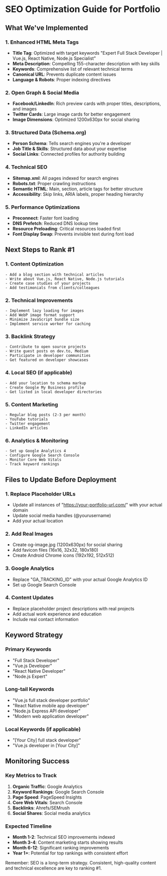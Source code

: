 # SEO Optimization Guide for Portfolio

## What We've Implemented

### 1. Enhanced HTML Meta Tags
- **Title Tag**: Optimized with target keywords "Expert Full Stack Developer | Vue.js, React Native, Node.js Specialist"
- **Meta Description**: Compelling 155-character description with key skills
- **Keywords**: Comprehensive list of relevant technical terms
- **Canonical URL**: Prevents duplicate content issues
- **Language & Robots**: Proper indexing directives

### 2. Open Graph & Social Media
- **Facebook/LinkedIn**: Rich preview cards with proper titles, descriptions, and images
- **Twitter Cards**: Large image cards for better engagement
- **Image Dimensions**: Optimized 1200x630px for social sharing

### 3. Structured Data (Schema.org)
- **Person Schema**: Tells search engines you're a developer
- **Job Title & Skills**: Structured data about your expertise
- **Social Links**: Connected profiles for authority building

### 4. Technical SEO
- **Sitemap.xml**: All pages indexed for search engines
- **Robots.txt**: Proper crawling instructions
- **Semantic HTML**: Main, section, article tags for better structure
- **Accessibility**: Skip links, ARIA labels, proper heading hierarchy

### 5. Performance Optimizations
- **Preconnect**: Faster font loading
- **DNS Prefetch**: Reduced DNS lookup time
- **Resource Preloading**: Critical resources loaded first
- **Font Display Swap**: Prevents invisible text during font load

## Next Steps to Rank #1

### 1. Content Optimization
```
- Add a blog section with technical articles
- Write about Vue.js, React Native, Node.js tutorials
- Create case studies of your projects
- Add testimonials from clients/colleagues
```

### 2. Technical Improvements
```
- Implement lazy loading for images
- Add WebP image format support
- Minimize JavaScript bundle size
- Implement service worker for caching
```

### 3. Backlink Strategy
```
- Contribute to open source projects
- Write guest posts on dev.to, Medium
- Participate in developer communities
- Get featured on developer showcases
```

### 4. Local SEO (if applicable)
```
- Add your location to schema markup
- Create Google My Business profile
- Get listed in local developer directories
```

### 5. Content Marketing
```
- Regular blog posts (2-3 per month)
- YouTube tutorials
- Twitter engagement
- LinkedIn articles
```

### 6. Analytics & Monitoring
```
- Set up Google Analytics 4
- Configure Google Search Console
- Monitor Core Web Vitals
- Track keyword rankings
```

## Files to Update Before Deployment

### 1. Replace Placeholder URLs
- Update all instances of "https://your-portfolio-url.com/" with your actual domain
- Update social media handles (@yourusername)
- Add your actual location

### 2. Add Real Images
- Create og-image.jpg (1200x630px) for social sharing
- Add favicon files (16x16, 32x32, 180x180)
- Create Android Chrome icons (192x192, 512x512)

### 3. Google Analytics
- Replace "GA_TRACKING_ID" with your actual Google Analytics ID
- Set up Google Search Console

### 4. Content Updates
- Replace placeholder project descriptions with real projects
- Add actual work experience and education
- Include real contact information

## Keyword Strategy

### Primary Keywords
- "Full Stack Developer"
- "Vue.js Developer"
- "React Native Developer"
- "Node.js Expert"

### Long-tail Keywords
- "Vue.js full stack developer portfolio"
- "React Native mobile app developer"
- "Node.js Express API developer"
- "Modern web application developer"

### Local Keywords (if applicable)
- "[Your City] full stack developer"
- "Vue.js developer in [Your City]"

## Monitoring Success

### Key Metrics to Track
1. **Organic Traffic**: Google Analytics
2. **Keyword Rankings**: Google Search Console
3. **Page Speed**: PageSpeed Insights
4. **Core Web Vitals**: Search Console
5. **Backlinks**: Ahrefs/SEMrush
6. **Social Shares**: Social media analytics

### Expected Timeline
- **Month 1-2**: Technical SEO improvements indexed
- **Month 3-4**: Content marketing starts showing results
- **Month 6-12**: Significant ranking improvements
- **Year 1+**: Potential for top rankings with consistent effort

Remember: SEO is a long-term strategy. Consistent, high-quality content and technical excellence are key to ranking #1.
